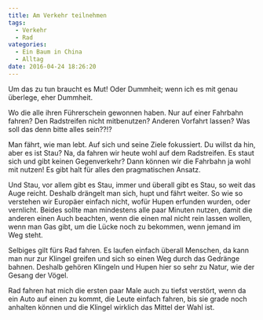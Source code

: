 ```yaml
---
title: Am Verkehr teilnehmen
tags:
  - Verkehr
  - Rad
vategories:
  - Ein Baum in China
  - Alltag
date: 2016-04-24 18:26:20
---
```



Um das zu tun braucht es Mut! Oder Dummheit; wenn ich es mit genau überlege, eher Dummheit.

Wo die alle ihren Führerschein gewonnen haben. Nur auf einer Fahrbahn fahren? Den Radstreifen nicht mitbenutzen? Anderen Vorfahrt lassen? Was soll das denn bitte alles sein??!?

<!-- more -->

Man fährt, wie man lebt. Auf sich und seine Ziele fokussiert. Du willst da hin, aber es ist Stau? Na, da fahren wir heute wohl auf dem Radstreifen. Es staut sich und gibt keinen Gegenverkehr? Dann können wir die Fahrbahn ja wohl mit nutzen! Es gibt halt für alles den pragmatischen Ansatz.

Und Stau, vor allem gibt es Stau, immer und überall gibt es Stau, so weit das Auge reicht. Deshalb drängelt man sich, hupt und fährt weiter. So wie so verstehen wir Europäer einfach nicht, wofür Hupen erfunden wurden, oder vernlicht. Beides sollte man mindestens alle paar Minuten nutzen, damit die anderen einen Auch beachten, wenn die einen mal nicht rein lassen wollen, wenn man Gas gibt, um die Lücke noch zu bekommen, wenn jemand im Weg steht.

Selbiges gilt fürs Rad fahren. Es laufen einfach überall Menschen, da kann man nur zur Klingel greifen und sich so einen Weg durch das Gedränge bahnen. Deshalb gehören Klingeln und Hupen hier so sehr zu Natur, wie der Gesang der Vögel.

Rad fahren hat mich die ersten paar Male auch zu tiefst verstört, wenn da ein Auto auf einen zu kommt, die Leute einfach fahren, bis sie grade noch anhalten können und die Klingel wirklich das Mittel der Wahl ist.
